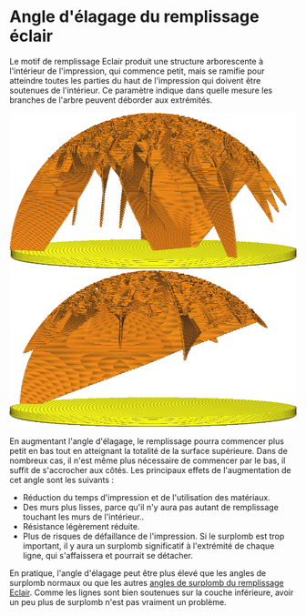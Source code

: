 Angle d'élagage du remplissage éclair
====
Le motif de remplissage Eclair produit une structure arborescente à l'intérieur de l'impression, qui commence petit, mais se ramifie pour atteindre toutes les parties du haut de l'impression qui doivent être soutenues de l'intérieur. Ce paramètre indique dans quelle mesure les branches de l'arbre peuvent déborder aux extrémités.

![A 40°, le remplissage Eclair est assez stable.](../../../articles/images/lightning_infill_prune_angle_40.png)
![A 70°, les branches débordent assez fortement.](../../../articles/images/lightning_infill_prune_angle_70.png)

En augmentant l'angle d'élagage, le remplissage pourra commencer plus petit en bas tout en atteignant la totalité de la surface supérieure. Dans de nombreux cas, il n'est même plus nécessaire de commencer par le bas, il suffit de s'accrocher aux côtés. Les principaux effets de l'augmentation de cet angle sont les suivants :

* Réduction du temps d'impression et de l'utilisation des matériaux.
* Des murs plus lisses, parce qu'il n'y aura pas autant de remplissage touchant les murs de l'intérieur..
* Résistance légèrement réduite.
* Plus de risques de défaillance de l'impression. Si le surplomb est trop important, il y aura un surplomb significatif à l'extrémité de chaque ligne, qui s'affaissera et pourrait se détacher.

En pratique, l'angle d'élagage peut être plus élevé que les angles de surplomb normaux ou que les autres [angles de surplomb du remplissage Eclair](lightning_infill_overhang_angle.md). Comme les lignes sont bien soutenues sur la couche inférieure, avoir un peu plus de surplomb n'est pas vraiment un problème.
